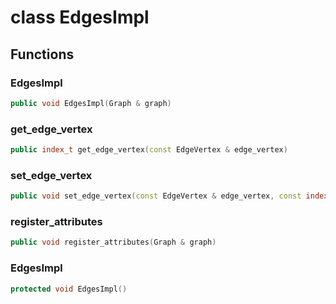 # class EdgesImpl


## Functions

### EdgesImpl

```cpp
public void EdgesImpl(Graph & graph)
```


### get_edge_vertex

```cpp
public index_t get_edge_vertex(const EdgeVertex & edge_vertex)
```


### set_edge_vertex

```cpp
public void set_edge_vertex(const EdgeVertex & edge_vertex, const index_t vertex_id)
```


### register_attributes

```cpp
public void register_attributes(Graph & graph)
```


### EdgesImpl

```cpp
protected void EdgesImpl()
```




